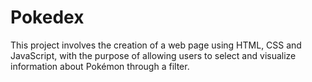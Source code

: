 # Pokedex
This project involves the creation of a web page using HTML, CSS and JavaScript, with the purpose of allowing users to select and visualize information about Pokémon through a filter.
